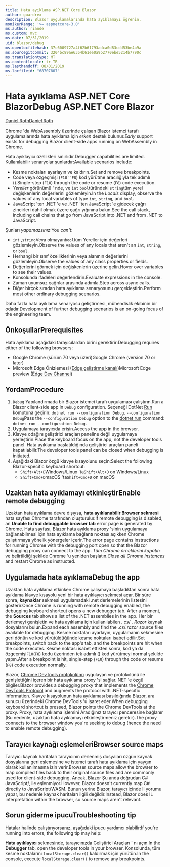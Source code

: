```yaml
---
title: Hata ayıklama ASP.NET Core Blazor
author: guardrex
description: Blazor uygulamalarında hata ayıklamayı öğrenin.
monikerRange: '>= aspnetcore-3.0'
ms.author: riande
ms.custom: mvc
ms.date: 07/31/2019
uid: blazor/debug
ms.openlocfilehash: 37c6009727a4f62b61793adca0d83cdd53be4b9a
ms.sourcegitcommit: 3204bc89ae6354b61ee0a9b2770ebe5214b7790c
ms.translationtype: MT
ms.contentlocale: tr-TR
ms.lasthandoff: 08/01/2019
ms.locfileid: "68707807"
---
```

# <a name="debug-aspnet-core-blazor"></a><span data-ttu-id="31801-103">Hata ayıklama ASP.NET Core Blazor</span><span class="sxs-lookup"><span data-stu-id="31801-103">Debug ASP.NET Core Blazor</span></span>

[<span data-ttu-id="31801-104">Daniel Roth</span><span class="sxs-lookup"><span data-stu-id="31801-104">Daniel Roth</span></span>](https://github.com/danroth27)

<span data-ttu-id="31801-105">Chrome 'da WebAssembly üzerinde çalışan Blazor istemci tarafı uygulamalarında hata ayıklama için *erken* destek bulunur.</span><span class="sxs-lookup"><span data-stu-id="31801-105">*Early* support exists for debugging Blazor client-side apps running on WebAssembly in Chrome.</span></span>

<span data-ttu-id="31801-106">Hata ayıklayıcı özellikleri sınırlıdır.</span><span class="sxs-lookup"><span data-stu-id="31801-106">Debugger capabilities are limited.</span></span> <span data-ttu-id="31801-107">Kullanılabilir senaryolar şunlardır:</span><span class="sxs-lookup"><span data-stu-id="31801-107">Available scenarios include:</span></span>

* <span data-ttu-id="31801-108">Kesme noktaları ayarlayın ve kaldırın.</span><span class="sxs-lookup"><span data-stu-id="31801-108">Set and remove breakpoints.</span></span>
* <span data-ttu-id="31801-109">Code veya özgeçmişi (`F10``F8`) kod yürütme aracılığıyla tek adımlı ().</span><span class="sxs-lookup"><span data-stu-id="31801-109">Single-step (`F10`) through the code or resume (`F8`) code execution.</span></span>
* <span data-ttu-id="31801-110">*Yereller* görünümü ' nde, ve `int` `bool`türündeki `string`tüm yerel değişkenlerin değerlerini gözlemleyin.</span><span class="sxs-lookup"><span data-stu-id="31801-110">In the *Locals* display, observe the values of any local variables of type `int`, `string`, and `bool`.</span></span>
* <span data-ttu-id="31801-111">JavaScript 'ten .NET 'e ve .NET 'ten JavaScript 'e gidecek çağrı zincirleri dahil olmak üzere çağrı yığınına bakın.</span><span class="sxs-lookup"><span data-stu-id="31801-111">See the call stack, including call chains that go from JavaScript into .NET and from .NET to JavaScript.</span></span>

<span data-ttu-id="31801-112">Şunları *yapamazsınız*:</span><span class="sxs-lookup"><span data-stu-id="31801-112">You *can't*:</span></span>

* <span data-ttu-id="31801-113">`int` ,`string`Veya olmayan`bool`tüm Yereller için değerleri gözlemleyin.</span><span class="sxs-lookup"><span data-stu-id="31801-113">Observe the values of any locals that aren't an `int`, `string`, or `bool`.</span></span>
* <span data-ttu-id="31801-114">Herhangi bir sınıf özelliklerinin veya alanının değerlerini gözlemleyin.</span><span class="sxs-lookup"><span data-stu-id="31801-114">Observe the values of any class properties or fields.</span></span>
* <span data-ttu-id="31801-115">Değerlerini görmek için değişkenlerin üzerine gelin.</span><span class="sxs-lookup"><span data-stu-id="31801-115">Hover over variables to see their values.</span></span>
* <span data-ttu-id="31801-116">Konsolunda ifadeleri değerlendirin.</span><span class="sxs-lookup"><span data-stu-id="31801-116">Evaluate expressions in the console.</span></span>
* <span data-ttu-id="31801-117">Zaman uyumsuz çağrılar arasında adımla.</span><span class="sxs-lookup"><span data-stu-id="31801-117">Step across async calls.</span></span>
* <span data-ttu-id="31801-118">Diğer birçok sıradan hata ayıklama senaryosunu gerçekleştirin.</span><span class="sxs-lookup"><span data-stu-id="31801-118">Perform most other ordinary debugging scenarios.</span></span>

<span data-ttu-id="31801-119">Daha fazla hata ayıklama senaryosu geliştirmesi, mühendislik ekibinin bir odadır.</span><span class="sxs-lookup"><span data-stu-id="31801-119">Development of further debugging scenarios is an on-going focus of the engineering team.</span></span>

## <a name="prerequisites"></a><span data-ttu-id="31801-120">Önkoşullar</span><span class="sxs-lookup"><span data-stu-id="31801-120">Prerequisites</span></span>

<span data-ttu-id="31801-121">Hata ayıklama aşağıdaki tarayıcılardan birini gerektirir:</span><span class="sxs-lookup"><span data-stu-id="31801-121">Debugging requires either of the following browsers:</span></span>

* <span data-ttu-id="31801-122">Google Chrome (sürüm 70 veya üzeri)</span><span class="sxs-lookup"><span data-stu-id="31801-122">Google Chrome (version 70 or later)</span></span>
* <span data-ttu-id="31801-123">Microsoft Edge Önizlemesi ([Edge geliştirme kanalı](https://www.microsoftedgeinsider.com))</span><span class="sxs-lookup"><span data-stu-id="31801-123">Microsoft Edge preview ([Edge Dev Channel](https://www.microsoftedgeinsider.com))</span></span>

## <a name="procedure"></a><span data-ttu-id="31801-124">Yordam</span><span class="sxs-lookup"><span data-stu-id="31801-124">Procedure</span></span>

1. <span data-ttu-id="31801-125">`Debug` Yapılandırmada bir Blazor istemci tarafı uygulaması çalıştırın.</span><span class="sxs-lookup"><span data-stu-id="31801-125">Run a Blazor client-side app in `Debug` configuration.</span></span> <span data-ttu-id="31801-126">Seçeneği DotNet [Run](/dotnet/core/tools/dotnet-run) komutuna geçirin: `dotnet run --configuration Debug`. `--configuration Debug`</span><span class="sxs-lookup"><span data-stu-id="31801-126">Pass the `--configuration Debug` option to the [dotnet run](/dotnet/core/tools/dotnet-run) command: `dotnet run --configuration Debug`.</span></span>
1. <span data-ttu-id="31801-127">Uygulamaya tarayıcıda erişin.</span><span class="sxs-lookup"><span data-stu-id="31801-127">Access the app in the browser.</span></span>
1. <span data-ttu-id="31801-128">Klavye odağını geliştirici araçları paneline değil uygulamaya yerleştirin.</span><span class="sxs-lookup"><span data-stu-id="31801-128">Place the keyboard focus on the app, not the developer tools panel.</span></span> <span data-ttu-id="31801-129">Hata ayıklama başlatıldığında geliştirici araçları paneli kapatılabilir.</span><span class="sxs-lookup"><span data-stu-id="31801-129">The developer tools panel can be closed when debugging is initiated.</span></span>
1. <span data-ttu-id="31801-130">Aşağıdaki Blazor özgü klavye kısayolunu seçin:</span><span class="sxs-lookup"><span data-stu-id="31801-130">Select the following Blazor-specific keyboard shortcut:</span></span>
   * <span data-ttu-id="31801-131">`Shift+Alt+D`Windows/Linux 'ta</span><span class="sxs-lookup"><span data-stu-id="31801-131">`Shift+Alt+D` on Windows/Linux</span></span>
   * <span data-ttu-id="31801-132">`Shift+Cmd+D`macOS 'ta</span><span class="sxs-lookup"><span data-stu-id="31801-132">`Shift+Cmd+D` on macOS</span></span>

## <a name="enable-remote-debugging"></a><span data-ttu-id="31801-133">Uzaktan hata ayıklamayı etkinleştir</span><span class="sxs-lookup"><span data-stu-id="31801-133">Enable remote debugging</span></span>

<span data-ttu-id="31801-134">Uzaktan hata ayıklama devre dışıysa, **hata ayıklanabilir Browser sekmesi** hata sayfası Chrome tarafından oluşturulur.</span><span class="sxs-lookup"><span data-stu-id="31801-134">If remote debugging is disabled, an **Unable to find debuggable browser tab** error page is generated by Chrome.</span></span> <span data-ttu-id="31801-135">Hata sayfası, Blazor hata ayıklama proxy 'sinin uygulamaya bağlanabilmesi için hata ayıklama bağlantı noktası açıkken Chrome çalıştırmaya yönelik yönergeler içerir.</span><span class="sxs-lookup"><span data-stu-id="31801-135">The error page contains instructions for running Chrome with the debugging port open so that the Blazor debugging proxy can connect to the app.</span></span> <span data-ttu-id="31801-136">*Tüm Chrome örneklerini kapatın* ve belirtildiği şekilde Chrome 'u yeniden başlatın.</span><span class="sxs-lookup"><span data-stu-id="31801-136">*Close all Chrome instances* and restart Chrome as instructed.</span></span>

## <a name="debug-the-app"></a><span data-ttu-id="31801-137">Uygulamada hata ayıklama</span><span class="sxs-lookup"><span data-stu-id="31801-137">Debug the app</span></span>

<span data-ttu-id="31801-138">Uzaktan hata ayıklama etkinken Chrome çalışmaya başladıktan sonra hata ayıklama klavye kısayolu yeni bir hata ayıklayıcı sekmesi açar. Bir süre sonra, **kaynaklar** sekmesi uygulamadaki .net derlemelerinin listesini gösterir.</span><span class="sxs-lookup"><span data-stu-id="31801-138">Once Chrome is running with remote debugging enabled, the debugging keyboard shortcut opens a new debugger tab. After a moment, the **Sources** tab shows a list of the .NET assemblies in the app.</span></span> <span data-ttu-id="31801-139">Her bir derlemeyi genişletin ve hata ayıklama için kullanılabilen *. cs*/ *. Razor* kaynak dosyalarını bulun.</span><span class="sxs-lookup"><span data-stu-id="31801-139">Expand each assembly and find the *.cs*/*.razor* source files available for debugging.</span></span> <span data-ttu-id="31801-140">Kesme noktaları ayarlayın, uygulamanın sekmesine geri dönün ve kod yürütüldüğünde kesme noktaları isabet edilir.</span><span class="sxs-lookup"><span data-stu-id="31801-140">Set breakpoints, switch back to the app's tab, and the breakpoints are hit when the code executes.</span></span> <span data-ttu-id="31801-141">Kesme noktası isabet ettikten sonra, kod ya da özgeçmişi`F10`(`F8`) kodu üzerinden tek adımlı () kod yürütmeyi normal şekilde yapın.</span><span class="sxs-lookup"><span data-stu-id="31801-141">After a breakpoint is hit, single-step (`F10`) through the code or resume (`F8`) code execution normally.</span></span>

<span data-ttu-id="31801-142">Blazor, [Chrome DevTools protokolünü](https://chromedevtools.github.io/devtools-protocol/) uygulayan ve protokolünü ile genişlettiğini içeren bir hata ayıklama proxy 'si sağlar. NET 'e özgü bilgiler.</span><span class="sxs-lookup"><span data-stu-id="31801-142">Blazor provides a debugging proxy that implements the [Chrome DevTools Protocol](https://chromedevtools.github.io/devtools-protocol/) and augments the protocol with .NET-specific information.</span></span> <span data-ttu-id="31801-143">Klavye kısayolunun hata ayıklaması basıldığında Blazor, ara sunucu üzerindeki Chrome DevTools 'u işaret eder.</span><span class="sxs-lookup"><span data-stu-id="31801-143">When debugging keyboard shortcut is pressed, Blazor points the Chrome DevTools at the proxy.</span></span> <span data-ttu-id="31801-144">Proxy, hata ayıklama işlemini Aradığınız tarayıcı penceresine bağlanır (Bu nedenle, uzaktan hata ayıklamayı etkinleştirmeniz gerekir).</span><span class="sxs-lookup"><span data-stu-id="31801-144">The proxy connects to the browser window you're seeking to debug (hence the need to enable remote debugging).</span></span>

## <a name="browser-source-maps"></a><span data-ttu-id="31801-145">Tarayıcı kaynağı eşlemeleri</span><span class="sxs-lookup"><span data-stu-id="31801-145">Browser source maps</span></span>

<span data-ttu-id="31801-146">Tarayıcı kaynak haritaları tarayıcının derlenmiş dosyaları özgün kaynak dosyalarına geri eşlemesine ve istemci tarafı hata ayıklama için yaygın olarak kullanılmasına izin verir.</span><span class="sxs-lookup"><span data-stu-id="31801-146">Browser source maps allow the browser to map compiled files back to their original source files and are commonly used for client-side debugging.</span></span> <span data-ttu-id="31801-147">Ancak, Blazor Şu anda doğrudan C# JavaScript/, ile eşlenmiyor.</span><span class="sxs-lookup"><span data-stu-id="31801-147">However, Blazor doesn't currently map C# directly to JavaScript/WASM.</span></span> <span data-ttu-id="31801-148">Bunun yerine Blazor, tarayıcı içinde Il yorumu yapar, bu nedenle kaynak haritaları ilgili değildir.</span><span class="sxs-lookup"><span data-stu-id="31801-148">Instead, Blazor does IL interpretation within the browser, so source maps aren't relevant.</span></span>

## <a name="troubleshooting-tip"></a><span data-ttu-id="31801-149">Sorun giderme ipucu</span><span class="sxs-lookup"><span data-stu-id="31801-149">Troubleshooting tip</span></span>

<span data-ttu-id="31801-150">Hatalar halinde çalıştırıyorsanız, aşağıdaki ipucu yardımcı olabilir:</span><span class="sxs-lookup"><span data-stu-id="31801-150">If you're running into errors, the following tip may help:</span></span>

<span data-ttu-id="31801-151">**Hata ayıklayıcı** sekmesinde, tarayıcınızda Geliştirici Araçları ' nı açın.</span><span class="sxs-lookup"><span data-stu-id="31801-151">In the **Debugger** tab, open the developer tools in your browser.</span></span> <span data-ttu-id="31801-152">Konsolunda, tüm kesme noktalarını `localStorage.clear()` kaldırmak için yürütün.</span><span class="sxs-lookup"><span data-stu-id="31801-152">In the console, execute `localStorage.clear()` to remove any breakpoints.</span></span>
